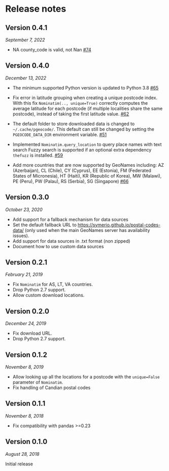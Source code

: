 # Release notes

## Version 0.4.1

*September 7, 2022*

 - NA county_code is valid, not Nan
   [#74](https://github.com/symerio/pgeocode/pull/74)

## Version 0.4.0

*December 13, 2022*


 - The minimum supported Python version is updated to Python 3.8
   [#65](https://github.com/symerio/pgeocode/pull/65)
 - Fix error in latitude grouping when creating a unique postcode index.
   With this fix `Nominatim(.., unique=True)` correctly computes the average
   latitude for each postcode (if multiple localities share the same postcode),
   instead of taking the first latitude value.
   [#62](https://github.com/symerio/pgeocode/pull/62)

 - The default folder to store downloaded data is changed to `~/.cache/pgeocode/`.
   This default can still be changed by setting the `PGEOCODE_DATA_DIR` environment variable.
   [#51](https://github.com/symerio/pgeocode/pull/51)

 - Implemented `Nominatim.query_location` to query place names with text search
   Fuzzy search is supported if an optional extra dependency `thefuzz` is installed.
   [#59](https://github.com/symerio/pgeocode/pull/59)
 - Add more countries that are now supported by GeoNames including: AZ (Azerbaijan), CL (Chile), CY (Cyprus), EE (Estonia), FM (Federated States of Micronesia), HT (Haiti), KR (Republic of Korea), MW (Malawi), PE (Peru), PW (Palau), RS (Serbia), SG (Singapore)
   [#66](https://github.com/symerio/pgeocode/pull/66)


## Version 0.3.0

*October 23, 2020*

 - Add support for a fallback mechanism for data sources
 - Set the default fallback URL to https://symerio.github.io/postal-codes-data/
   (only used when the main GeoNames server has availability issues).
 - Add support for data sources in .txt format (non zipped)
 - Document how to use custom data sources

## Version 0.2.1

*February 21, 2019*

 - Fix ``Nominatim`` for AS, LT, VA countries.
 - Drop Python 2.7 support.
 - Allow custom download locations.

## Version 0.2.0

*December 24, 2019*

 - Fix download URL.
 - Drop Python 2.7 support.

## Version 0.1.2

*November 8, 2019*

 - Allow looking up all the locations for a postcode with the
   `unique=False` parameter of `Nominatim`.
 - Fix handling of Candian postal codes

## Version 0.1.1

*November 8, 2018*

 - Fix compatibility with pandas >=0.23

## Version 0.1.0

*August 28, 2018*

Initial release
